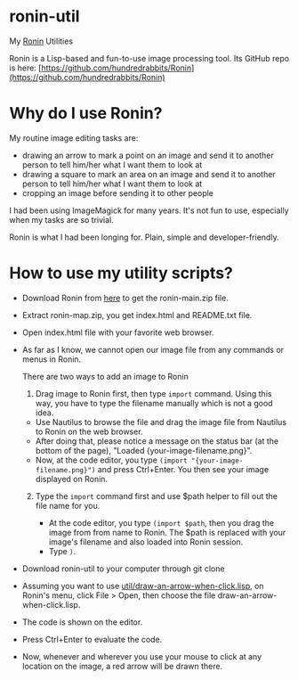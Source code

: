 # ronin-util

My [Ronin](https://github.com/hundredrabbits/Ronin) Utilities

Ronin is a Lisp-based and fun-to-use image processing tool.  Its GitHub
repo is here: [https://github.com/hundredrabbits/Ronin](https://github.com/hundredrabbits/Ronin)

# Why do I use Ronin?

My routine image editing tasks are:

  - drawing an arrow to mark a point on an image and send it to another
    person to tell him/her what I want them to look at
  - drawing a square to mark an area on an image and send it to another
    person to tell him/her what I want them to look at
  - cropping an image before sending it to other people

I had been using ImageMagick for many years.  It's not fun to
use, especially when my tasks are so trivial.

Ronin is what I had been longing for.  Plain, simple and
developer-friendly.

# How to use my utility scripts?

- Download Ronin from [here](https://hundredrabbits.itch.io/ronin/purchase?popup=1) to get the ronin-main.zip file.
- Extract ronin-map.zip, you get index.html and README.txt file.
- Open index.html file with your favorite web browser.
- As far as I know, we cannot open our image file from any commands or
  menus in Ronin.

  There are two ways to add an image to Ronin

  1. Drag image to Ronin first, then type `import` command.  Using this
     way, you have to type the filename manually which is not a good
     idea.

    - Use Nautilus to browse the file and drag the image file from
      Nautilus to Ronin on the web browser.
    - After doing that, please notice a message on the status bar (at
      the bottom of the page), "Loaded {your-image-filename.png}".
    - Now, at the code editor, you type
      `(import "{your-image-filename.png}")` and press Ctrl+Enter.  You
      then see your image displayed on Ronin.

  2. Type the `import` command first and use $path helper to fill out
     the file name for you.

     - At the code editor, you type `(import $path`, then you drag the
       image from from name to Ronin.  The $path is replaced with your
       image's filename and also loaded into Ronin session.
     - Type `)`.

- Download ronin-util to your computer through git clone
- Assuming you want to use [util/draw-an-arrow-when-click.lisp](https://github.com/unsigned-nerd/ronin-util/blob/master/util/draw-an-arrow-when-click.lisp),
  on Ronin's menu, click File > Open, then choose the file
  draw-an-arrow-when-click.lisp.
- The code is shown on the editor.
- Press Ctrl+Enter to evaluate the code.
- Now, whenever and wherever you use your mouse to click at any location
  on the image, a red arrow will be drawn there.
